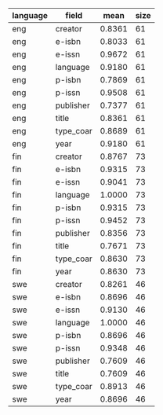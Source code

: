 | language   | field     |   mean |   size |
|------------|-----------|--------|--------|
| eng        | creator   | 0.8361 |     61 |
| eng        | e-isbn    | 0.8033 |     61 |
| eng        | e-issn    | 0.9672 |     61 |
| eng        | language  | 0.9180 |     61 |
| eng        | p-isbn    | 0.7869 |     61 |
| eng        | p-issn    | 0.9508 |     61 |
| eng        | publisher | 0.7377 |     61 |
| eng        | title     | 0.8361 |     61 |
| eng        | type_coar | 0.8689 |     61 |
| eng        | year      | 0.9180 |     61 |
| fin        | creator   | 0.8767 |     73 |
| fin        | e-isbn    | 0.9315 |     73 |
| fin        | e-issn    | 0.9041 |     73 |
| fin        | language  | 1.0000 |     73 |
| fin        | p-isbn    | 0.9315 |     73 |
| fin        | p-issn    | 0.9452 |     73 |
| fin        | publisher | 0.8356 |     73 |
| fin        | title     | 0.7671 |     73 |
| fin        | type_coar | 0.8630 |     73 |
| fin        | year      | 0.8630 |     73 |
| swe        | creator   | 0.8261 |     46 |
| swe        | e-isbn    | 0.8696 |     46 |
| swe        | e-issn    | 0.9130 |     46 |
| swe        | language  | 1.0000 |     46 |
| swe        | p-isbn    | 0.8696 |     46 |
| swe        | p-issn    | 0.9348 |     46 |
| swe        | publisher | 0.7609 |     46 |
| swe        | title     | 0.7609 |     46 |
| swe        | type_coar | 0.8913 |     46 |
| swe        | year      | 0.8696 |     46 |
